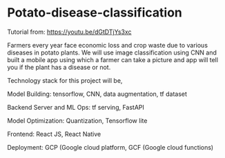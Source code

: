 # Potato-disease-classification

Tutorial from: https://youtu.be/dGtDTjYs3xc

Farmers every year face economic loss and crop waste due to various diseases in potato plants. We will use image classification using CNN and built a mobile app using which a farmer can take a picture and app will tell you if the plant has a disease or not.

Technology stack for this project will be,

Model Building: tensorflow, CNN, data augmentation, tf dataset

Backend Server and ML Ops: tf serving, FastAPI

Model Optimization: Quantization, Tensorflow lite

Frontend: React JS, React Native

Deployment: GCP (Google cloud platform, GCF (Google cloud functions)
